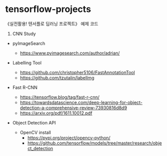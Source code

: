 # tensorflow-projects
《실전활용! 텐서플로 딥러닝 프로젝트》 예제 코드

1. CNN Study
 * pyImageSearch 
   * https://www.pyimagesearch.com/author/adrian/ 
   
 * Labelling Tool    
   * https://github.com/christopher5106/FastAnnotationTool 
   * https://github.com/tzutalin/labelImg 
 * Fast R-CNN  
   * https://tensorflow.blog/tag/fast-r-cnn/
   * https://towardsdatascience.com/deep-learning-for-object-detection-a-comprehensive-review-73930816d8d9  
   * https://arxiv.org/pdf/1611.10012.pdf 
 
 * Object Detection API 
   * OpenCV install 
     * https://pypi.org/project/opencv-python/ 
     * https://github.com/tensorflow/models/tree/master/research/object_detection 
